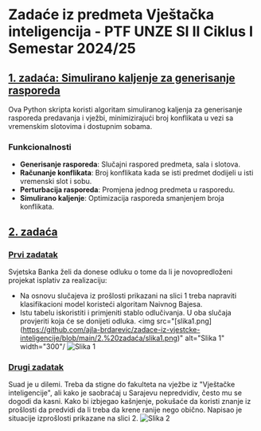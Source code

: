 # Zadaće iz predmeta Vještačka inteligencija - PTF UNZE SI II Ciklus I Semestar 2024/25

## [1. zadaća: Simulirano kaljenje za generisanje rasporeda](https://github.com/ajla-brdarevic/zadace-iz-vjestcke-inteligencije/tree/main/1.%20zadaća)

Ova Python skripta koristi algoritam simuliranog kaljenja za generisanje rasporeda predavanja i vježbi, minimizirajući broj konflikata u vezi sa vremenskim slotovima i dostupnim sobama.

### Funkcionalnosti

- **Generisanje rasporeda**: Slučajni raspored predmeta, sala i slotova.
- **Računanje konflikata**: Broj konflikata kada se isti predmet dodijeli u isti vremenski slot i sobu.
- **Perturbacija rasporeda**: Promjena jednog predmeta u rasporedu.
- **Simulirano kaljenje**: Optimizacija rasporeda smanjenjem broja konflikata.

## [2. zadaća](https://github.com/ajla-brdarevic/zadace-iz-vjestcke-inteligencije/tree/main/2.%20zadaća)
### [Prvi zadatak](https://github.com/ajla-brdarevic/zadace-iz-vjestcke-inteligencije/blob/main/2.%20zadaća/zadatak_1.ipynb)
Svjetska Banka želi da donese odluku o tome da li je novopredloženi projekat isplativ za realizaciju:
- Na osnovu slučajeva iz prošlosti prikazani na slici 1 treba napraviti klasifikacioni model koristeći algoritam Naivnog Bajesa.
- Istu tabelu iskoristiti i primjeniti stablo odlučivanja.
U oba slučaja provjeriti koja će se donijeti odluka.
<img src=\"[slika1.png\](https://github.com/ajla-brdarevic/zadace-iz-vjestcke-inteligencije/blob/main/2.%20zadaća/slika1.png)" alt=\"Slika 1\" width=\"300\"/
![Slika 1](https://github.com/ajla-brdarevic/zadace-iz-vjestcke-inteligencije/blob/main/2.%20zadaća/slika1.png)

### [Drugi zadatak](https://github.com/ajla-brdarevic/zadace-iz-vjestcke-inteligencije/blob/main/2.%20zadaća/zadatak_2.ipynb)
Suad je u dilemi. Treba da stigne do fakulteta na vježbe iz "Vještačke inteligencije", ali kako je saobraćaj u Sarajevu nepredvidiv, često mu se dogodi da kasni. Kako bi izbjegao kašnjenje, pokušaće da koristi znanje iz prošlosti da predvidi da li treba da krene ranije nego obično. Napisao je situacije izprošlosti prikazane na slici 2.
![Slika 2](https://github.com/ajla-brdarevic/zadace-iz-vjestcke-inteligencije/blob/main/2.%20zadaća/slika2.png)
